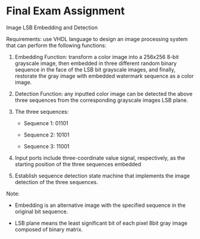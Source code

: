 # Final Exam Assignment #

Image LSB Embedding and Detection

Requirements: use VHDL language to design an image processing system that can perform the following functions:

   1. Embedding Function: transform a color image into a 256x256 8-bit grayscale image, then embedded in three different random binary sequence in the face of the LSB bit grayscale images, and finally, restorate the gray image with embedded watermark sequence as a color image.

   2. Detection Function: any inputted color image can be detected the above three sequences from the corresponding grayscale images LSB plane.

   3. The three sequences:

	  - Sequence 1: 01101

	  - Sequence 2: 10101

      - Sequence 3: 11001

   4. Input ports include three-coordinate value signal, respectively, as the starting position of the three sequences embedded

   5. Establish sequence detection state machine that implements the image detection of the three sequences.

Note:

* Embedding is an alternative image with the specified sequence in the original bit sequence.

* LSB plane means the least significant bit of each pixel 8bit gray image composed of binary matrix.
